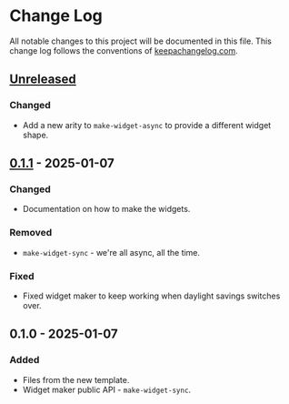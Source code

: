 # Change Log
All notable changes to this project will be documented in this file. This change log follows the conventions of [keepachangelog.com](http://keepachangelog.com/).

## [Unreleased]
### Changed
- Add a new arity to `make-widget-async` to provide a different widget shape.

## [0.1.1] - 2025-01-07
### Changed
- Documentation on how to make the widgets.

### Removed
- `make-widget-sync` - we're all async, all the time.

### Fixed
- Fixed widget maker to keep working when daylight savings switches over.

## 0.1.0 - 2025-01-07
### Added
- Files from the new template.
- Widget maker public API - `make-widget-sync`.

[Unreleased]: https://github.com/usermanager/main/compare/0.1.1...HEAD
[0.1.1]: https://github.com/usermanager/main/compare/0.1.0...0.1.1

